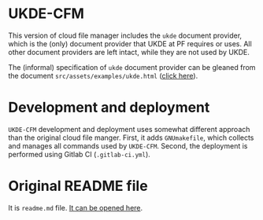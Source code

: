 # UKDE-CFM

This version of cloud file manager includes the `ukde` document provider,
which is the (only) document provider that UKDE at PF requires or uses.  All
other document providers are left intact, while they are not used by UKDE.

The (informal) specification of `ukde` document provider can be gleaned from
the document `src/assets/examples/ukde.html` ([click
here](src/assets/examples/ukde.html)).

# Development and deployment

`UKDE-CFM` development and deployment uses somewhat different approach than
the original cloud file manger.  First, it adds `GNUmakefile`, which collects
and manages all commands used by `UKDE-CFM`.  Second, the deployment is
performed using Gitlab CI (`.gitlab-ci.yml`).

# Original README file

It is `readme.md` file.  [It can be opened here](readme.md).
